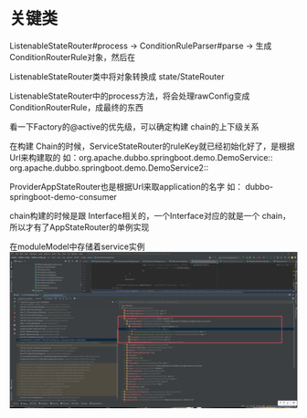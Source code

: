# 关键类

ListenableStateRouter#process -> ConditionRuleParser#parse -> 生成 ConditionRouterRule对象，然后在

ListenableStateRouter类中将对象转换成 state/StateRouter

ListenableStateRouter中的process方法，将会处理rawConfig变成 ConditionRouterRule，成最终的东西


看一下Factory的@active的优先级，可以确定构建 chain的上下级关系


在构建 Chain的时候，ServiceStateRouter的ruleKey就已经初始化好了，是根据 Url来构建取的
如：org.apache.dubbo.springboot.demo.DemoService::   org.apache.dubbo.springboot.demo.DemoService2::


ProviderAppStateRouter也是根据Url来取application的名字
如： dubbo-springboot-demo-consumer


chain构建的时候是跟 Interface相关的，一个Interface对应的就是一个 chain，所以才有了AppStateRouter的单例实现

在moduleModel中存储着service实例
![img.png](img.png)

